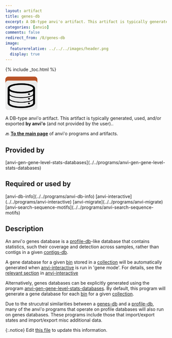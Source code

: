 ```yaml
---
layout: artifact
title: genes-db
excerpt: A DB-type anvi'o artifact. This artifact is typically generated, used, and/or exported by anvi'o (and not provided by the user)..
categories: [anvio]
comments: false
redirect_from: /8/genes-db
image:
  featurerelative: ../../../images/header.png
  display: true
---
```



{% include _toc.html %}


<img src="../../images/icons/DB.png" alt="DB" style="width:100px; border:none" />

A DB-type anvi'o artifact. This artifact is typically generated, used, and/or exported **by anvi'o** (and not provided by the user)..

🔙 **[To the main page](../../)** of anvi'o programs and artifacts.

## Provided by


<p style="text-align: left" markdown="1"><span class="artifact-p">[anvi-gen-gene-level-stats-databases](../../programs/anvi-gen-gene-level-stats-databases)</span></p>


## Required or used by


<p style="text-align: left" markdown="1"><span class="artifact-r">[anvi-db-info](../../programs/anvi-db-info)</span> <span class="artifact-r">[anvi-interactive](../../programs/anvi-interactive)</span> <span class="artifact-r">[anvi-migrate](../../programs/anvi-migrate)</span> <span class="artifact-r">[anvi-search-sequence-motifs](../../programs/anvi-search-sequence-motifs)</span></p>


## Description

An anvi'o genes database is a <span class="artifact-n">[profile-db](/help/8/artifacts/profile-db)</span>-like database that contains statistics, such their coverage and detection across samples, rather than contigs in a given <span class="artifact-n">[contigs-db](/help/8/artifacts/contigs-db)</span>.

A gene database for a given <span class="artifact-n">[bin](/help/8/artifacts/bin)</span> stored in a <span class="artifact-n">[collection](/help/8/artifacts/collection)</span> will be automatically generated when <span class="artifact-p">[anvi-interactive](/help/8/programs/anvi-interactive)</span> is run in 'gene mode'. For details, see the [relevant section](../programs/anvi-interactive/#visualizing-genes-instead-of-contigs) in <span class="artifact-p">[anvi-interactive](/help/8/programs/anvi-interactive)</span>

Alternatively, genes databases can be explicitly generated using the program <span class="artifact-p">[anvi-gen-gene-level-stats-databases](/help/8/programs/anvi-gen-gene-level-stats-databases)</span>. By default, this program will generate a gene database for each <span class="artifact-n">[bin](/help/8/artifacts/bin)</span> for a given <span class="artifact-n">[collection](/help/8/artifacts/collection)</span>. 

Due to the strucutral similarities between a <span class="artifact-n">[genes-db](/help/8/artifacts/genes-db)</span> and a <span class="artifact-n">[profile-db](/help/8/artifacts/profile-db)</span>, many of the anvi'o programs that operate on profile databases will also run on genes databases. These programs include those that import/export states and import/export misc additional data.


{:.notice}
Edit [this file](https://github.com/merenlab/anvio/tree/master/anvio/docs/artifacts/genes-db.md) to update this information.

